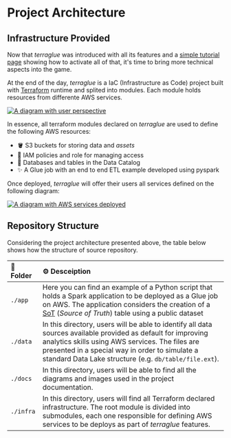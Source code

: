 # Project Architecture

## Infrastructure Provided

Now that *terraglue* was introduced with all its features and a [simple tutorial page](../quickstart/basic-tutorial.md) showing how to activate all of that, it's time to bring more technical aspects into the game.

At the end of the day, *terraglue* is a IaC (Infrastructure as Code) project built with [Terraform](https://www.terraform.io/) runtime and splited into modules. Each module holds resources from differente AWS services.

[![A diagram with user perspective](https://raw.githubusercontent.com/ThiagoPanini/terraglue/feature/terraglue-refactor/docs/assets/imgs/architecture/diagram-user-view.png)](https://raw.githubusercontent.com/ThiagoPanini/terraglue/feature/terraglue-refactor/docs/assets/imgs/architecture/diagram-user-view.png)

In essence, all terraform modules declared on *terraglue* are used to define the following AWS resources:

- 🪣 S3 buckets for storing data and *assets*
- 🚨 IAM policies and role for managing access
- 🎲 Databases and tables in the Data Catalog
- ✨ A Glue job with an end to end ETL example developed using pyspark

Once deployed, *terraglue* will offer their users all services defined on the following diagram:

[![A diagram with AWS services deployed](https://raw.githubusercontent.com/ThiagoPanini/terraglue/feature/terraglue-refactor/docs/assets/imgs/architecture/diagram-product-view.png)](https://raw.githubusercontent.com/ThiagoPanini/terraglue/feature/terraglue-refactor/docs/assets/imgs/architecture/diagram-product-view.png)


## Repository Structure

Considering the project architecture presented above, the table below shows how the structure of source repository.

| 📂 **Folder** | ⚙️ **Desceiption** |
| :-- | :-- |
| `./app` | Here you can find an example of a Python script that holds a Spark application to be deployed as a Glue job on AWS. The application considers the creation of a [SoT](https://www.linkedin.com/pulse/difference-between-system-record-source-truth-santosh-kudva/) (*Source of Truth*) table using a public dataset |
| `./data` | In this directory, users will be able to identify all data sources available provided as default for improving analytics skills using AWS services. The files are presented in a special way in order to simulate a standard Data Lake structure (e.g. `db/table/file.ext`). |
| `./docs` | In this directory, users will be able to find all the diagrams and images used in the project documentation. |
| `./infra` | In this directory, users will find all Terraform declared infrastructure. The root module is divided into submodules, each one responsible for defining AWS services to be deploys as part of *terraglue* features. |